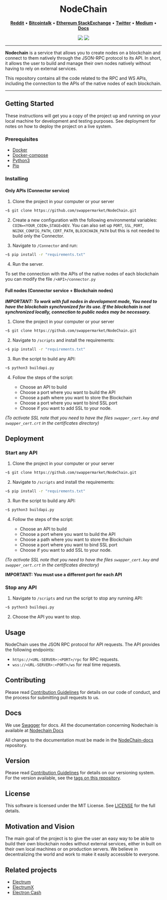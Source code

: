 <h1 align="center">NodeChain</h1>

<p align="center">
  <a href="https://www.reddit.com/user/swapper_market"><b>Reddit</b></a> •
  <a href="https://bitcointalk.org/index.php?action=profile;u=3282789"><b>Bitcointalk</b></a> •
  <a href="https://ethereum.stackexchange.com/users/70542/swapper-market"><b>Ethereum StackExchange</b></a> •
  <a href="https://twitter.com/swapper_market"><b>Twitter</b></a> •
  <a href="https://medium.com/@swapper_market"><b>Medium</b></a> •
  <a href="https://docs.nodechain.swapper.market"><b>Docs</b></a>
</p>

<p align="center">
  <img src="https://img.shields.io/badge/version-1.0-blue"> 
  <img src="https://img.shields.io/badge/stability-experimental-orange"> 
</p>

<hr>

<b>Nodechain</b> is a service that allows you to create nodes on a blockchain and connect to them natively through the JSON-RPC protocol to its API.
In short, it allows the user to build and manage their own nodes natively without having to rely on external services.

This repository contains all the code related to the RPC and WS APIs, including the connection to the APIs of the native nodes of each blockchain.

<hr>


## Getting Started

These instructions will get you a copy of the project up and running on your local machine for development and testing purposes.
See deployment for notes on how to deploy the project on a live system.

### Prerequisites

- [Docker](https://www.docker.com/get-started)
- [Docker-compose](https://docs.docker.com/compose/install/)
- [Python3](https://www.python.org/downloads/)
- [Pip](https://pypi.org/project/pip/)

### Installing

#### Only APIs (Connector service)

1. Clone the project in your computer or your server

```sh
~$ git clone https://github.com/swappermarket/NodeChain.git
```

2. Create a new configuration with the following environmental variables:
`COIN=<YOUR_COIN>`,`STAGE=DEV`.
   You can also set up `PORT`, `SSL_PORT`, `NGINX_CONFIG_PATH`, `CERT_PATH`, `BLOCKCHAIN_PATH` but this is not needed to build only the Connector.


3. Navigate to `/Connector` and run:

```sh
~$ pip install -r "requirements.txt"
```

4. Run the server.

To set the connection with the APIs of the native nodes of each blockchain you can modify the file `/<API>/connector.py`

#### Full nodes (Connector service + Blockchain nodes)

**_IMPORTANT: To work with full nodes in development mode, You need to have the blockchain synchronized for its use. If the blockchain is not synchronized locally, connection to public nodes may be necessary._**

1. Clone the project in your computer or your server

```sh
~$ git clone https://github.com/swappermarket/NodeChain.git
```

2. Navigate to `/scripts` and install the requirements:

```sh
~$ pip install -r "requirements.txt"
```

3. Run the script to build any API:
```sh
~$ python3 buildapi.py
```

4. Follow the steps of the script:

    - Choose an API to build
    - Choose a port where you want to build the API
    - Choose a path where you want to store the Blockchain
    - Choose a port where you want to bind SSL port
    - Choose if you want to add SSL to your node.

_(To activate SSL note that you need to have the files `swapper_cert.key` and `swapper_cert.crt` in the certificates directory)_


## Deployment

### Start any API

1. Clone the project in your computer or your server

```sh
~$ git clone https://github.com/swappermarket/NodeChain.git
```

2. Navigate to `/scripts` and install the requirements:

```sh
~$ pip install -r "requirements.txt"
```

3. Run the script to build any API:
```sh
~$ python3 buildapi.py
```

4. Follow the steps of the script:

    - Choose an API to build
    - Choose a port where you want to build the API
    - Choose a path where you want to store the Blockchain
    - Choose a port where you want to bind SSL port
    - Choose if you want to add SSL to your node.

_(To activate SSL note that you need to have the files `swapper_cert.key` and `swapper_cert.crt` in the certificates directory)_

**IMPORTANT: You must use a different port for each API**

### Stop any API

1. Navigate to `/scripts` and run the script to stop any running API:
```sh
~$ python3 buildapi.py
```

2. Choose the API you want to stop.

## Usage
NodeChain uses the JSON RPC protocol for API requests. The API provides the following endpoints:
- `https://<URL-SERVER>:<PORT>/rpc` for RPC requests.
- `wss://<URL-SERVER>:<PORT>/ws` for real time requests.

## Contributing
Please read [Contribution Guidelines](https://github.com/swapper-org/NodeChain/blob/master/CONTRIBUTING.md) for details on our code of conduct, and the process for submitting pull requests to us.

## Docs
We use [Swagger](https://swagger.io/) for docs.
All the documentation concerning Nodechain is available at [Nodechain Docs](https://docs.nodechain.swapper.market)

All changes to the documentation must be made in the [NodeChain-docs](https://github.com/swapper-org/NodeChain-docs) repository.

## Version
Please read [Contribution Guidelines](https://github.com/swapper-org/NodeChain/blob/master/CONTRIBUTING.md) for details on our versioning system. For the version available, see the [tags on this repository](https://github.com/swapper-org/NodeChain/releases).

## License
This software is licensed under the MIT License. See [LICENSE](LICENSE) for the full details.

## Motivation and Vision
The main goal of the project is to give the user an easy way to be able to build their own blockchain nodes without external services, either in built on their own local machines or on production servers.
We believe in decentralizing the world and work to make it easily accessible to everyone.

## Related projects
- [Electrum](https://github.com/spesmilo/electrum)
- [ElectrumX](https://github.com/spesmilo/electrumx)
- [Electron Cash](https://github.com/Electron-Cash/Electron-Cash)
